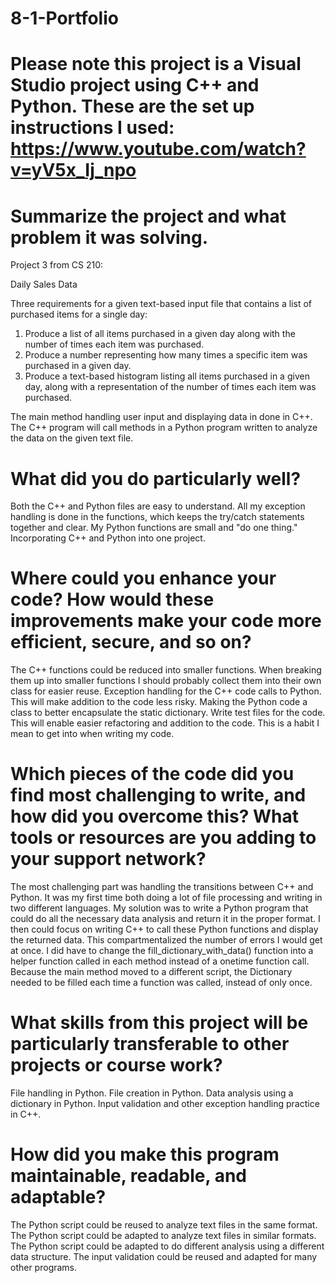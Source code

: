 # 8-1-Portfolio

# Please note this project is a Visual Studio project using C++ and Python. These are the set up instructions I used: https://www.youtube.com/watch?v=yV5x_Ij_npo

# Summarize the project and what problem it was solving.
Project 3 from CS 210:

Daily Sales Data

Three requirements for a given text-based input file that contains a list of purchased items for a single day:
1. Produce a list of all items purchased in a given day along with the number of times each item was purchased.
2. Produce a number representing how many times a specific item was purchased in a given day.
3. Produce a text-based histogram listing all items purchased in a given day, along with a representation of the number of times each item was purchased.

The main method handling user input and displaying data in done in C++. The C++ program will call methods in a Python program written to analyze the data on the given text file.

# What did you do particularly well?
Both the C++ and Python files are easy to understand. 
All my exception handling is done in the functions, which keeps the try/catch statements together and clear.
My Python functions are small and "do one thing."
Incorporating C++ and Python into one project.

# Where could you enhance your code? How would these improvements make your code more efficient, secure, and so on?
The C++ functions could be reduced into smaller functions. When breaking them up into smaller functions I should probably collect them into their own class for easier reuse.
Exception handling for the C++ code calls to Python. This will make addition to the code less risky.
Making the Python code a class to better encapsulate the static dictionary.
Write test files for the code. This will enable easier refactoring and addition to the code. This is a habit I mean to get into when writing my code. 

# Which pieces of the code did you find most challenging to write, and how did you overcome this? What tools or resources are you adding to your support network?
The most challenging part was handling the transitions between C++ and Python. It was my first time both doing a lot of file processing and writing in two different languages. My solution was to write a Python program that could do all the necessary data analysis and return it in the proper format. I then could focus on writing C++ to call these Python functions and display the returned data. This compartmentalized the number of errors I would get at once. I did have to change the fill_dictionary_with_data() function into a helper function called in each method instead of a onetime function call. Because the main method moved to a different script, the Dictionary needed to be filled each time a function was called, instead of only once.

# What skills from this project will be particularly transferable to other projects or course work?
File handling in Python. 
File creation in Python. 
Data analysis using a dictionary in Python.
Input validation and other exception handling practice in C++.

# How did you make this program maintainable, readable, and adaptable?
The Python script could be reused to analyze text files in the same format.
The Python script could be adapted to analyze text files in similar formats.
The Python script could be adapted to do different analysis using a different data structure.
The input validation could be reused and adapted for many other programs.
